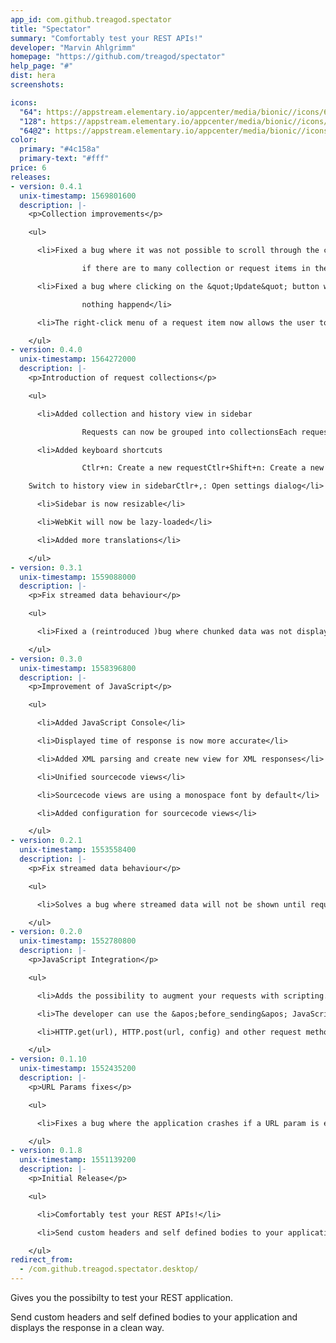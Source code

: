 ```yaml
---
app_id: com.github.treagod.spectator
title: "Spectator"
summary: "Comfortably test your REST APIs!"
developer: "Marvin Ahlgrimm"
homepage: "https://github.com/treagod/spectator"
help_page: "#"
dist: hera
screenshots:

icons:
  "64": https://appstream.elementary.io/appcenter/media/bionic//icons/64x64/com.github.treagod.spectator_com.github.treagod.spectator.png
  "128": https://appstream.elementary.io/appcenter/media/bionic//icons/128x128/com.github.treagod.spectator_com.github.treagod.spectator.png
  "64@2": https://appstream.elementary.io/appcenter/media/bionic//icons/64x64@2/com.github.treagod.spectator_com.github.treagod.spectator.png
color:
  primary: "#4c158a"
  primary-text: "#fff"
price: 6
releases:
- version: 0.4.1
  unix-timestamp: 1569801600
  description: |-
    <p>Collection improvements</p>

    <ul>

      <li>Fixed a bug where it was not possible to scroll through the collections

                if there are to many collection or request items in the collection-sidebar</li>

      <li>Fixed a bug where clicking on the &quot;Update&quot; button when editing a collection

                nothing happend</li>

      <li>The right-click menu of a request item now allows the user to clone a request</li>

    </ul>
- version: 0.4.0
  unix-timestamp: 1564272000
  description: |-
    <p>Introduction of request collections</p>

    <ul>

      <li>Added collection and history view in sidebar

                Requests can now be grouped into collectionsEach request will be saved in a seperate history</li>

      <li>Added keyboard shortcuts

                Ctlr+n: Create a new requestCtlr+Shift+n: Create a new collectionCtlr+l: Switch to collection view in sidebarCtlr+h:

    Switch to history view in sidebarCtlr+,: Open settings dialog</li>

      <li>Sidebar is now resizable</li>

      <li>WebKit will now be lazy-loaded</li>

      <li>Added more translations</li>

    </ul>
- version: 0.3.1
  unix-timestamp: 1559088000
  description: |-
    <p>Fix streamed data behaviour</p>

    <ul>

      <li>Fixed a (reintroduced )bug where chunked data was not displayed</li>

    </ul>
- version: 0.3.0
  unix-timestamp: 1558396800
  description: |-
    <p>Improvement of JavaScript</p>

    <ul>

      <li>Added JavaScript Console</li>

      <li>Displayed time of response is now more accurate</li>

      <li>Added XML parsing and create new view for XML responses</li>

      <li>Unified sourcecode views</li>

      <li>Sourcecode views are using a monospace font by default</li>

      <li>Added configuration for sourcecode views</li>

    </ul>
- version: 0.2.1
  unix-timestamp: 1553558400
  description: |-
    <p>Fix streamed data behaviour</p>

    <ul>

      <li>Solves a bug where streamed data will not be shown until request finished (which might be never)</li>

    </ul>
- version: 0.2.0
  unix-timestamp: 1552780800
  description: |-
    <p>JavaScript Integration</p>

    <ul>

      <li>Adds the possibility to augment your requests with scripting.</li>

      <li>The developer can use the &apos;before_sending&apos; JavaScript function to augment the request.</li>

      <li>HTTP.get(url), HTTP.post(url, config) and other request methods are available from script</li>

    </ul>
- version: 0.1.10
  unix-timestamp: 1552435200
  description: |-
    <p>URL Params fixes</p>

    <ul>

      <li>Fixes a bug where the application crashes if a URL param is entered from key-value view without a URL</li>

    </ul>
- version: 0.1.8
  unix-timestamp: 1551139200
  description: |-
    <p>Initial Release</p>

    <ul>

      <li>Comfortably test your REST APIs!</li>

      <li>Send custom headers and self defined bodies to your application and displays the response in a clean way.</li>

    </ul>
redirect_from:
  - /com.github.treagod.spectator.desktop/
---
```


<p>Gives you the possibilty to test your REST application.</p>
<p>Send custom headers and self defined bodies to your application and
      displays the response in a clean way.</p>